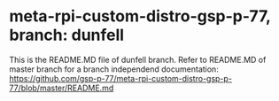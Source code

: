 # meta-rpi-custom-distro-gsp-p-77, branch: dunfell

This is the README.MD file of dunfell branch. Refer to README.MD of master branch for a branch independend documentation:
https://github.com/gsp-p-77/meta-rpi-custom-distro-gsp-p-77/blob/master/README.md
